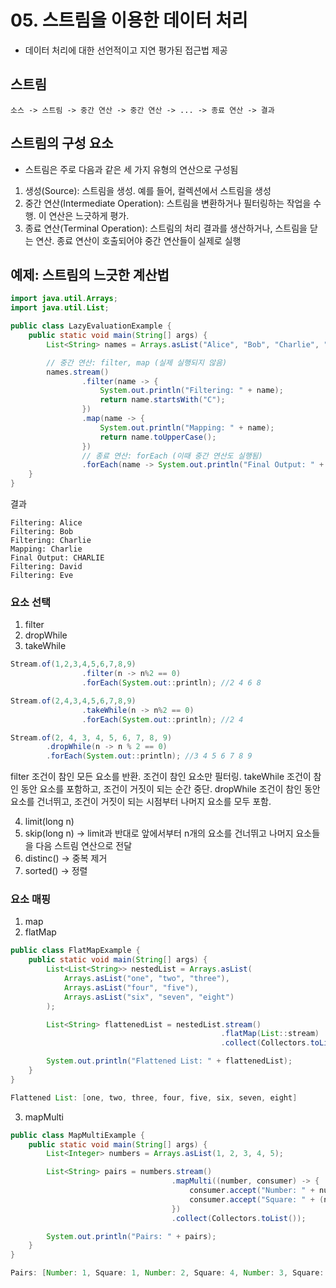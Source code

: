 # 05. 스트림을 이용한 데이터 처리
- 데이터 처리에 대한 선언적이고 지연 평가된 접근법 제공  

## 스트림
```
소스 -> 스트림 -> 중간 연산 -> 중간 연산 -> ... -> 종료 연산 -> 결과 
```

## 스트림의 구성 요소
- 스트림은 주로 다음과 같은 세 가지 유형의 연산으로 구성됨

1. 생성(Source): 스트림을 생성. 예를 들어, 컬렉션에서 스트림을 생성
2. 중간 연산(Intermediate Operation): 스트림을 변환하거나 필터링하는 작업을 수행. 이 연산은 느긋하게 평가.
3. 종료 연산(Terminal Operation): 스트림의 처리 결과를 생산하거나, 스트림을 닫는 연산. 종료 연산이 호출되어야 중간 연산들이 실제로 실행


## 예제: 스트림의 느긋한 계산법
```java
import java.util.Arrays;
import java.util.List;

public class LazyEvaluationExample {
    public static void main(String[] args) {
        List<String> names = Arrays.asList("Alice", "Bob", "Charlie", "David", "Eve");

        // 중간 연산: filter, map (실제 실행되지 않음)
        names.stream()
                .filter(name -> {
                    System.out.println("Filtering: " + name);
                    return name.startsWith("C");
                })
                .map(name -> {
                    System.out.println("Mapping: " + name);
                    return name.toUpperCase();
                })
                // 종료 연산: forEach (이때 중간 연산도 실행됨)
                .forEach(name -> System.out.println("Final Output: " + name));
    }
}
```

결과
```
Filtering: Alice
Filtering: Bob
Filtering: Charlie
Mapping: Charlie
Final Output: CHARLIE
Filtering: David
Filtering: Eve
```


### 요소 선택 
1. filter
2. dropWhile
3. takeWhile
```java
Stream.of(1,2,3,4,5,6,7,8,9)
                .filter(n -> n%2 == 0)
                .forEach(System.out::println); //2 4 6 8

Stream.of(2,4,3,4,5,6,7,8,9)
                .takeWhile(n -> n%2 == 0)
                .forEach(System.out::println); //2 4

Stream.of(2, 4, 3, 4, 5, 6, 7, 8, 9)
        .dropWhile(n -> n % 2 == 0)
        .forEach(System.out::println); //3 4 5 6 7 8 9
```

filter	조건이 참인 모든 요소를 반환. 조건이 참인 요소만 필터링.
takeWhile 조건이 참인 동안 요소를 포함하고, 조건이 거짓이 되는 순간 중단.
dropWhile 조건이 참인 동안 요소를 건너뛰고, 조건이 거짓이 되는 시점부터 나머지 요소를 모두 포함.

4. limit(long n)
5. skip(long n) -> limit과 반대로 앞에서부터 n개의 요소를 건너뛰고 나머지 요소들을 다음 스트림 연산으로 전달
6. distinc() -> 중복 제거
7. sorted() -> 정렬

### 요소 매핑 
1. map
2. flatMap
```java
public class FlatMapExample {
    public static void main(String[] args) {
        List<List<String>> nestedList = Arrays.asList(
            Arrays.asList("one", "two", "three"),
            Arrays.asList("four", "five"),
            Arrays.asList("six", "seven", "eight")
        );

        List<String> flattenedList = nestedList.stream()
                                               .flatMap(List::stream)  // Flatten the lists
                                               .collect(Collectors.toList());

        System.out.println("Flattened List: " + flattenedList); 
    }
}

Flattened List: [one, two, three, four, five, six, seven, eight]
```
3. mapMulti
```java
public class MapMultiExample {
    public static void main(String[] args) {
        List<Integer> numbers = Arrays.asList(1, 2, 3, 4, 5);

        List<String> pairs = numbers.stream()
                                    .mapMulti((number, consumer) -> {
                                        consumer.accept("Number: " + number);
                                        consumer.accept("Square: " + (number * number));
                                    })
                                    .collect(Collectors.toList());

        System.out.println("Pairs: " + pairs);
    }
}

Pairs: [Number: 1, Square: 1, Number: 2, Square: 4, Number: 3, Square: 9, Number: 4, Square: 16, Number: 5, Square: 25]
```
